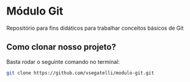 # Módulo Git
Repositório para fins didáticos para trabalhar conceitos básicos de Git

## Como clonar nosso projeto?
Basta rodar o seguinte comando no terminal:
```sh
git clone https://github.com/vsegatelli/modulo-git.git
```
